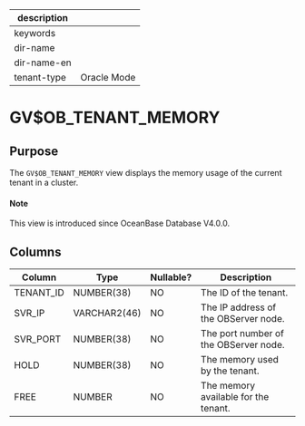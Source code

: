 |description||
|---|---|
|keywords||
|dir-name||
|dir-name-en||
|tenant-type|Oracle Mode|

# GV$OB_TENANT_MEMORY

## Purpose

The `GV$OB_TENANT_MEMORY` view displays the memory usage of the current tenant in a cluster.

<main id="notice" type='explain'>
  <h4>Note</h4>
  <p>This view is introduced since OceanBase Database V4.0.0. </p>
</main>

## Columns

| **Column** | **Type** | **Nullable?** | **Description** |
|-----------|--------------|----------------|---------|
| TENANT_ID | NUMBER(38) | NO | The ID of the tenant. |
| SVR_IP | VARCHAR2(46) | NO | The IP address of the OBServer node. |
| SVR_PORT | NUMBER(38) | NO | The port number of the OBServer node. |
| HOLD | NUMBER(38) | NO | The memory used by the tenant. |
| FREE | NUMBER | NO | The memory available for the tenant. |
